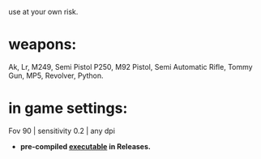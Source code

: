 use at your own risk.

# weapons:
Ak,
Lr,
M249,
Semi Pistol P250,
M92 Pistol,
Semi Automatic Rifle,
Tommy Gun,
MP5,
Revolver,
Python.

# in game settings:
Fov 90 | sensitivity 0.2 | any dpi

* **pre-compiled [executable](https://github.com/bardiukz/recoil/releases/download/Release/Rust.exe) in Releases.**
